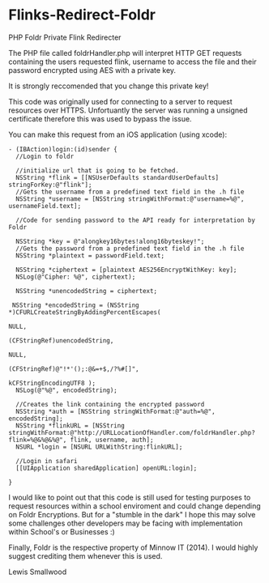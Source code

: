 Flinks-Redirect-Foldr
=====================

PHP Foldr Private Flink Redirecter

The PHP file called foldrHandler.php will interpret HTTP GET requests containing the users requested flink, username to access the file and their password encrypted using AES with a private key.

It is strongly reccomended that you change this private key!

This code was originally used for connecting to a server to request resources over HTTPS.
Unfortuantly the server was running a unsigned certificate therefore this was used to bypass the issue.

You can make this request from an iOS application (using xcode):

    - (IBAction)login:(id)sender {
      //Login to foldr
    
      //initialize url that is going to be fetched.
      NSString *flink = [[NSUserDefaults standardUserDefaults] stringForKey:@"flink"];
      //Gets the username from a predefined text field in the .h file
      NSString *username = [NSString stringWithFormat:@"username=%@", usernameField.text];
    
      //Code for sending password to the API ready for interpretation by Foldr

      NSString *key = @"alongkey16bytes!along16byteskey!";
      //Gets the password from a predefined text field in the .h file
      NSString *plaintext = passwordField.text;
    
      NSString *ciphertext = [plaintext AES256EncryptWithKey: key];
      NSLog(@"Cipher: %@", ciphertext);
    
      NSString *unencodedString = ciphertext;
    
     NSString *encodedString = (NSString *)CFURLCreateStringByAddingPercentEscapes(
                                                                                  NULL,
                                                                                  (CFStringRef)unencodedString,
                                                                                  NULL,
                                                                                  (CFStringRef)@"!*'();:@&=+$,/?%#[]",
                                                                                  kCFStringEncodingUTF8 );
      NSLog(@"%@", encodedString);
    
      //Creates the link containing the encrypted password
      NSString *auth = [NSString stringWithFormat:@"auth=%@", encodedString];
      NSString *flinkURL = [NSString stringWithFormat:@"http://URLLocationOfHandler.com/foldrHandler.php?flink=%@&%@&%@", flink, username, auth];
      NSURL *login = [NSURL URLWithString:flinkURL];
    
      //Login in safari
      [[UIApplication sharedApplication] openURL:login];
    
    }

I would like to point out that this code is still used for testing purposes to request resources within a school enviroment and could change depending on Foldr Encryptions. But for a "stumble in the dark" I hope this may solve some challenges other developers may be facing with implementation within School's or Businesses :)

Finally, Foldr is the respective property of Minnow IT (2014). I would highly suggest crediting them whenever this is used.

Lewis Smallwood
